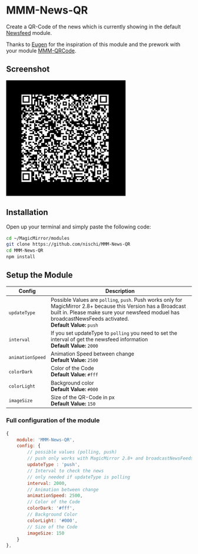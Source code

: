 # MMM-News-QR

Create a QR-Code of the news which is currently showing in the default [Newsfeed](https://github.com/MagicMirrorOrg/MagicMirror/tree/master/modules/default/newsfeed) module.

Thanks to [Eugen](https://github.com/uxigene) for the inspiration of this module and the prework with your module [MMM-QRCode](https://github.com/uxigene/MMM-QRCode).

## Screenshot

![Screenshot of QR-code](news-qr.png)

## Installation

Open up your terminal and simply paste the following code:

```sh
cd ~/MagicMirror/modules
git clone https://github.com/nischi/MMM-News-QR
cd MMM-News-QR
npm install
```

## Setup the Module

Config | Description
--- | ---
`updateType` | Possible Values are `polling`, `push`. Push works only for MagicMirror 2.8+ because this Version has a Broadcast built in. Please make sure your newsfeed moduel has broadcastNewsFeeds activated.<br />**Default Value:** `push`
`interval` | If you set updateType to `polling` you need to set the interval of get the newsfeed information <br />**Default Value:** `2000`
`animationSpeed` | Animation Speed between change <br />**Default Value:** `2500`
`colorDark` | Color of the Code <br />**Default Value:** `#fff`
`colorLight` | Background color <br />**Default Value:** `#000`
`imageSize` | Size of the QR-Code in px <br />**Default Value:** `150`

### Full configuration of the module

```javascript
{
    module: 'MMM-News-QR',
    config: {
        // possible values (polling, push)
        // push only works with MagicMirror 2.8+ and broadcastNewsFeeds activated
        updateType : 'push',
        // Interval to check the news
        // only needed if updateType is polling
        interval: 2000,
        // Animation between change
        animationSpeed: 2500,
        // Color of the Code
        colorDark: '#fff',
        // Background Color
        colorLight: '#000',
        // Size of the Code
        imageSize: 150
    }
},
```
